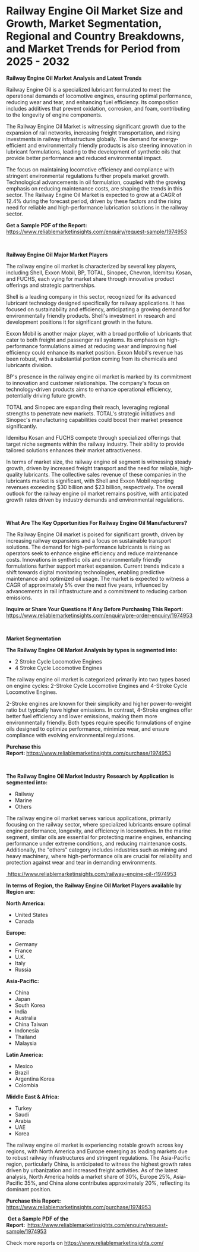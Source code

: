 <p><h1>Railway Engine Oil Market Size and Growth, Market Segmentation, Regional and Country Breakdowns, and Market Trends for Period from 2025 -  2032</h1></p><p><strong>Railway Engine Oil Market Analysis and Latest Trends</strong></p>
<p><p>Railway Engine Oil is a specialized lubricant formulated to meet the operational demands of locomotive engines, ensuring optimal performance, reducing wear and tear, and enhancing fuel efficiency. Its composition includes additives that prevent oxidation, corrosion, and foam, contributing to the longevity of engine components. </p><p>The Railway Engine Oil Market is witnessing significant growth due to the expansion of rail networks, increasing freight transportation, and rising investments in railway infrastructure globally. The demand for energy-efficient and environmentally friendly products is also steering innovation in lubricant formulations, leading to the development of synthetic oils that provide better performance and reduced environmental impact. </p><p>The focus on maintaining locomotive efficiency and compliance with stringent environmental regulations further propels market growth. Technological advancements in oil formulation, coupled with the growing emphasis on reducing maintenance costs, are shaping the trends in this sector. The Railway Engine Oil Market is expected to grow at a CAGR of 12.4% during the forecast period, driven by these factors and the rising need for reliable and high-performance lubrication solutions in the railway sector.</p></p>
<p><strong>Get a Sample PDF of the Report:&nbsp;</strong> <a href="https://www.reliablemarketinsights.com/enquiry/request-sample/1974953?utm_campaign=3531&utm_medium=2&utm_source=Github&utm_content=ia&utm_term=03042025&utm_id=railway-engine-oil">https://www.reliablemarketinsights.com/enquiry/request-sample/1974953</a></p>
<p>&nbsp;</p>
<p><strong>Railway Engine Oil Major Market Players</strong></p>
<p><p>The railway engine oil market is characterized by several key players, including Shell, Exxon Mobil, BP, TOTAL, Sinopec, Chevron, Idemitsu Kosan, and FUCHS, each vying for market share through innovative product offerings and strategic partnerships. </p><p>Shell is a leading company in this sector, recognized for its advanced lubricant technology designed specifically for railway applications. It has focused on sustainability and efficiency, anticipating a growing demand for environmentally friendly products. Shell's investment in research and development positions it for significant growth in the future.</p><p>Exxon Mobil is another major player, with a broad portfolio of lubricants that cater to both freight and passenger rail systems. Its emphasis on high-performance formulations aimed at reducing wear and improving fuel efficiency could enhance its market position. Exxon Mobil's revenue has been robust, with a substantial portion coming from its chemicals and lubricants division.</p><p>BP's presence in the railway engine oil market is marked by its commitment to innovation and customer relationships. The company's focus on technology-driven products aims to enhance operational efficiency, potentially driving future growth.</p><p>TOTAL and Sinopec are expanding their reach, leveraging regional strengths to penetrate new markets. TOTAL's strategic initiatives and Sinopec's manufacturing capabilities could boost their market presence significantly.</p><p>Idemitsu Kosan and FUCHS compete through specialized offerings that target niche segments within the railway industry. Their ability to provide tailored solutions enhances their market attractiveness.</p><p>In terms of market size, the railway engine oil segment is witnessing steady growth, driven by increased freight transport and the need for reliable, high-quality lubricants. The collective sales revenue of these companies in the lubricants market is significant, with Shell and Exxon Mobil reporting revenues exceeding $30 billion and $23 billion, respectively. The overall outlook for the railway engine oil market remains positive, with anticipated growth rates driven by industry demands and environmental regulations.</p></p>
<p>&nbsp;</p>
<p><strong>What Are The Key Opportunities For Railway Engine Oil Manufacturers?</strong></p>
<p><p>The Railway Engine Oil market is poised for significant growth, driven by increasing railway expansions and a focus on sustainable transport solutions. The demand for high-performance lubricants is rising as operators seek to enhance engine efficiency and reduce maintenance costs. Innovations in synthetic oils and environmentally friendly formulations further support market expansion. Current trends indicate a shift towards digital monitoring technologies, enabling predictive maintenance and optimized oil usage. The market is expected to witness a CAGR of approximately 5% over the next five years, influenced by advancements in rail infrastructure and a commitment to reducing carbon emissions.</p></p>
<p><strong>Inquire or Share Your Questions If Any Before Purchasing This Report:</strong> <a href="https://www.reliablemarketinsights.com/enquiry/pre-order-enquiry/1974953?utm_campaign=3531&utm_medium=2&utm_source=Github&utm_content=ia&utm_term=03042025&utm_id=railway-engine-oil">https://www.reliablemarketinsights.com/enquiry/pre-order-enquiry/1974953</a></p>
<p>&nbsp;</p>
<p><strong>Market Segmentation</strong></p>
<p><strong>The Railway Engine Oil Market Analysis by types is segmented into:</strong></p>
<p><ul><li>2 Stroke Cycle Locomotive Engines</li><li>4 Stroke Cycle Locomotive Engines</li></ul></p>
<p><p>The railway engine oil market is categorized primarily into two types based on engine cycles: 2-Stroke Cycle Locomotive Engines and 4-Stroke Cycle Locomotive Engines. </p><p>2-Stroke engines are known for their simplicity and higher power-to-weight ratio but typically have higher emissions. In contrast, 4-Stroke engines offer better fuel efficiency and lower emissions, making them more environmentally friendly. Both types require specific formulations of engine oils designed to optimize performance, minimize wear, and ensure compliance with evolving environmental regulations.</p></p>
<p><strong>Purchase this Report:&nbsp;</strong><a href="https://www.reliablemarketinsights.com/purchase/1974953?utm_campaign=3531&utm_medium=2&utm_source=Github&utm_content=ia&utm_term=03042025&utm_id=railway-engine-oil">https://www.reliablemarketinsights.com/purchase/1974953</a></p>
<p>&nbsp;</p>
<p><strong>The Railway Engine Oil Market Industry Research by Application is segmented into:</strong></p>
<p><ul><li>Railway</li><li>Marine</li><li>Others</li></ul></p>
<p><p>The railway engine oil market serves various applications, primarily focusing on the railway sector, where specialized lubricants ensure optimal engine performance, longevity, and efficiency in locomotives. In the marine segment, similar oils are essential for protecting marine engines, enhancing performance under extreme conditions, and reducing maintenance costs. Additionally, the "others" category includes industries such as mining and heavy machinery, where high-performance oils are crucial for reliability and protection against wear and tear in demanding environments.</p></p>
<p><a href="https://www.reliablemarketinsights.com/railway-engine-oil-r1974953?utm_campaign=3531&utm_medium=2&utm_source=Github&utm_content=ia&utm_term=03042025&utm_id=railway-engine-oil">&nbsp;https://www.reliablemarketinsights.com/railway-engine-oil-r1974953</a></p>
<p><strong>In terms of Region, the Railway Engine Oil Market Players available by Region are:</strong></p>
<p>
    <p> <strong> North America: </strong>
        <ul>
            <li>United States</li>
            <li>Canada</li>
        </ul>
        </p> 
    <p> <strong> Europe: </strong>
        <ul>
            <li>Germany</li>
            <li>France</li>
            <li>U.K.</li>
            <li>Italy</li>
            <li>Russia</li>
        </ul>
        </p> 
    <p> <strong> Asia-Pacific: </strong>
        <ul>
            <li>China</li>
            <li>Japan</li>
            <li>South Korea</li>
            <li>India</li>
            <li>Australia</li>
            <li>China Taiwan</li>
            <li>Indonesia</li>
            <li>Thailand</li>
            <li>Malaysia</li>
        </ul>
        </p> 
    <p> <strong> Latin America: </strong>
        <ul>
            <li>Mexico</li>
            <li>Brazil</li>
            <li>Argentina Korea</li>
            <li>Colombia</li>
        </ul>
        </p> 
    <p> <strong> Middle East & Africa: </strong>
        <ul>
            <li>Turkey</li>
            <li>Saudi</li>
            <li>Arabia</li>
            <li>UAE</li>
            <li>Korea</li>
        </ul>
    </p>
    </p>
<p><p>The railway engine oil market is experiencing notable growth across key regions, with North America and Europe emerging as leading markets due to robust railway infrastructures and stringent regulations. The Asia-Pacific region, particularly China, is anticipated to witness the highest growth rates driven by urbanization and increased freight activities. As of the latest analysis, North America holds a market share of 30%, Europe 25%, Asia-Pacific 35%, and China alone contributes approximately 20%, reflecting its dominant position.</p></p>
<p><strong>Purchase this Report: </strong><a href="https://www.reliablemarketinsights.com/purchase/1974953?utm_campaign=3531&utm_medium=2&utm_source=Github&utm_content=ia&utm_term=03042025&utm_id=railway-engine-oil">https://www.reliablemarketinsights.com/purchase/1974953</a></p>
<p>&nbsp;<strong>Get a Sample PDF of the Report:&nbsp;&nbsp;</strong><a href="https://www.reliablemarketinsights.com/enquiry/request-sample/1974953?utm_campaign=3531&utm_medium=2&utm_source=Github&utm_content=ia&utm_term=03042025&utm_id=railway-engine-oil">https://www.reliablemarketinsights.com/enquiry/request-sample/1974953</a></p>
<p><strong></strong></p>
<p>Check more reports on <a href="https://www.reliablemarketinsights.com/?utm_campaign=3531&utm_medium=2&utm_source=Github&utm_content=ia&utm_term=03042025&utm_id=railway-engine-oil">https://www.reliablemarketinsights.com/</a></p>